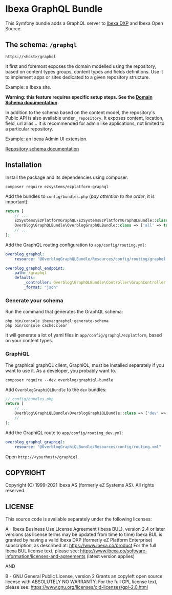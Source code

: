 # Ibexa GraphQL Bundle

This Symfony bundle adds a GraphQL server to [Ibexa DXP](https://www.ibexa.co/products) and 
Ibexa Open Source.

## The schema: `/graphql`
`https://<host>/graphql`

It first and foremost exposes the domain modelled using the repository,
based on  content types groups, content types and fields definitions. Use it to implement
apps or sites dedicated to a given repository structure.

Example: a Ibexa site.

**Warning: this feature requires specific setup steps. See the [Domain Schema documentation](doc/domain_schema.md).**

In addition to the schema based on the content model, the repository's Public API is also available under `_repository`.
It exposes content, location, field, url alias...
It is recommended for admin like applications, not limited to a particular repository.

Example: an Ibexa Admin UI extension.

[Repository schema documentation](doc/repository_schema.md)

## Installation

Install the package and its dependencies using composer:

```
composer require ezsystems/ezplatform-graphql
```

Add the bundles to `config/bundles.php` (*pay attention to the order*, it is important):

```php
return [
    // ...
    EzSystems\EzPlatformGraphQL\EzSystemsEzPlatformGraphQLBundle::class => ['all' => true],
    Overblog\GraphQLBundle\OverblogGraphQLBundle::class => ['all' => true],
    // ...
];
```

Add the GraphQL routing configuration to `app/config/routing.yml`:

```yaml
overblog_graphql:
    resource: "@OverblogGraphQLBundle/Resources/config/routing/graphql.yml"

overblog_graphql_endpoint:
    path: /graphql
    defaults:
        _controller: Overblog\GraphQLBundle\Controller\GraphController::endpointAction
        _format: "json"
```

### Generate your schema
Run the command that generates the GraphQL schema:
```
php bin/console ibexa:graphql:generate-schema
php bin/console cache:clear
```

It will generate a lot of yaml files in `app/config/graphql/ezplatform`, based on your content types.

### GraphiQL
The graphical graphQL client, GraphiQL, must be installed separately if you want to use it.
As a developer, you probably want to.

```
composer require --dev overblog/graphiql-bundle
```

Add `OverblogGraphiQLBundle` to the `dev` bundles:

```php
// config/bundles.php
return [
    // ...
    Overblog\GraphiQLBundle\OverblogGraphiQLBundle::class => ['dev' => true],
    // ...
];
```

Add the GraphiQL route to `app/config/routing_dev.yml`:
```yaml
overblog_graphql_graphiql:
    resource: "@OverblogGraphiQLBundle/Resources/config/routing.xml"
```

Open `http://<yourhost>/graphiql`.

## COPYRIGHT
Copyright (C) 1999-2021 Ibexa AS (formerly eZ Systems AS). All rights reserved.

## LICENSE
This source code is available separately under the following licenses:

A - Ibexa Business Use License Agreement (Ibexa BUL),
version 2.4 or later versions (as license terms may be updated from time to time)
Ibexa BUL is granted by having a valid Ibexa DXP (formerly eZ Platform Enterprise) subscription,
as described at: https://www.ibexa.co/product
For the full Ibexa BUL license text, please see:
https://www.ibexa.co/software-information/licenses-and-agreements (latest version applies)

AND

B - GNU General Public License, version 2
Grants an copyleft open source license with ABSOLUTELY NO WARRANTY. For the full GPL license text, please see:
https://www.gnu.org/licenses/old-licenses/gpl-2.0.html
